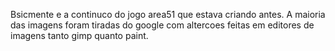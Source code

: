 Bsicmente e a continuco do jogo area51 que estava criando antes.
A maioria das imagens foram tiradas do google com altercoes feitas em editores de imagens tanto gimp quanto paint.

